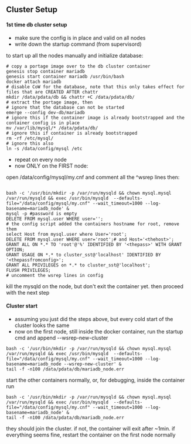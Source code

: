 ## Cluster Setup

#### 1st time db cluster setup

- make sure the config is in place and valid on all nodes
- write down the startup command (from supervisord)

to start up all the nodes manually and initialize database:


```
# copy a portage image over to the db cluster container
genesis stop container mariadb
genesis start container mariadb /usr/bin/bash
docker attach mariadb
# disable CoW for the database, note that this only takes effect for files that are CREATED AFTER chattr
mkdir /data/pdata/db && chattr +C /data/pdata/db/
# extract the portage image, then
# ignore that the database can not be started
emerge --config dev-db/mariadb
# ignore this if the container image is already bootstrapped and the container config is in place
mv /var/lib/mysql/* /data/pdata/db/
# ignore this if container is already bootstrapped
rm -rf /etc/mysql/
# ignore this also
ln -s /data/config/mysql /etc
```

- repeat on every node
- now ONLY on the FIRST node:

open /data/config/mysql/my.cnf and comment all the ^wsrep lines
then:


```

bash -c '/usr/bin/mkdir -p /var/run/mysqld && chown mysql.mysql /var/run/mysqld && exec /usr/bin/mysqld  --defaults-file="/data/config/mysql/my.cnf" --wait_timeout=1000 --log-basename=mariadb_node' &
mysql -p #password is empty
DELETE FROM mysql.user WHERE user='';
# the config script added the containers hostname for root, remove them
select Host from mysql.user where User='root';
DELETE FROM mysql.user WHERE user='root';# and Host='<thehost>';
GRANT ALL ON *.* TO 'root'@'%' IDENTIFIED BY '<thepass>' WITH GRANT OPTION;
GRANT USAGE ON *.* to cluster_sst@'localhost' IDENTIFIED BY '<thepassfromconfig>';
GRANT ALL PRIVILEGES on *.* to cluster_sst@'localhost';
FLUSH PRIVILEGES;
# uncomment the wsrep lines in config
```

kill the mysqld on the node, but don't exit the container yet.
then proceed with the next step


#### Cluster start

- assuming you just did the steps above, but every cold start of the cluster looks the same
- now on the first node, still inside the docker container, run the startup cmd and append --wsrep-new-cluster

```
bash -c '/usr/bin/mkdir -p /var/run/mysqld && chown mysql.mysql /var/run/mysqld && exec /usr/bin/mysqld  --defaults-file="/data/config/mysql/my.cnf" --wait_timeout=1000 --log-basename=mariadb_node --wsrep-new-cluster' &
tail -f -n100 /data/pdata/db/mariadb_node.err
```

start the other containers normally, or, for debugging, inside the container run

```
bash -c '/usr/bin/mkdir -p /var/run/mysqld && chown mysql.mysql /var/run/mysqld && exec /usr/bin/mysqld  --defaults-file="/data/config/mysql/my.cnf" --wait_timeout=1000 --log-basename=mariadb_node' &
tail -f -n100 /data/pdata/db/mariadb_node.err
``` 

they should join the cluster. if not, the container will exit after ~1min.
if everything seems fine, restart the container on the first node normally

